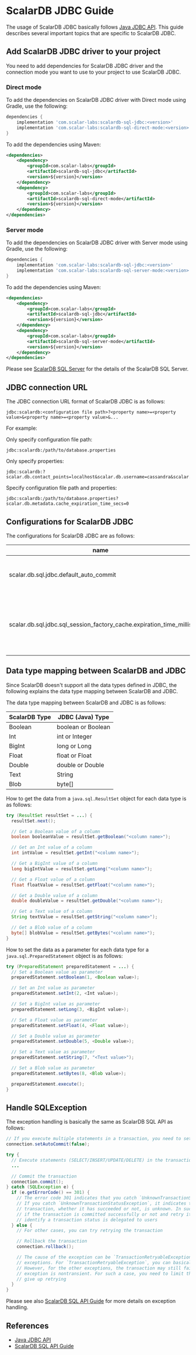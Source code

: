 # ScalarDB JDBC Guide

The usage of ScalarDB JDBC basically follows [Java JDBC API](https://docs.oracle.com/javase/8/docs/technotes/guides/jdbc/).
This guide describes several important topics that are specific to ScalarDB JDBC.

## Add ScalarDB JDBC driver to your project

You need to add dependencies for ScalarDB JDBC driver and the connection mode you want to use to your project to use ScalarDB JDBC.

### Direct mode

To add the dependencies on ScalarDB JDBC driver with Direct mode using Gradle, use the following:
```gradle
dependencies {
    implementation 'com.scalar-labs:scalardb-sql-jdbc:<version>'
    implementation 'com.scalar-labs:scalardb-sql-direct-mode:<version>'
}
```

To add the dependencies using Maven:
```xml
<dependencies>
    <dependency>
        <groupId>com.scalar-labs</groupId>
        <artifactId>scalardb-sql-jdbc</artifactId>
        <version>${version}</version>
    </dependency>
    <dependency>
        <groupId>com.scalar-labs</groupId>
        <artifactId>scalardb-sql-direct-mode</artifactId>
        <version>${version}</version>
    </dependency>
</dependencies>
```

### Server mode

To add the dependencies on ScalarDB JDBC driver with Server mode using Gradle, use the following:
```gradle
dependencies {
    implementation 'com.scalar-labs:scalardb-sql-jdbc:<version>'
    implementation 'com.scalar-labs:scalardb-sql-server-mode:<version>'
}
```

To add the dependencies using Maven:
```xml
<dependencies>
    <dependency>
        <groupId>com.scalar-labs</groupId>
        <artifactId>scalardb-sql-jdbc</artifactId>
        <version>${version}</version>
    </dependency>
    <dependency>
        <groupId>com.scalar-labs</groupId>
        <artifactId>scalardb-sql-server-mode</artifactId>
        <version>${version}</version>
    </dependency>
</dependencies>
```

Please see [ScalarDB SQL Server](sql-server.md) for the details of the ScalarDB SQL Server.

## JDBC connection URL

The JDBC connection URL format of ScalarDB JDBC is as follows:

```shell
jdbc:scalardb:<configuration file path>?<property name>=<property value>&<property name>=<property value>&...
```

For example:

Only specify configuration file path:

```shell
jdbc:scalardb:/path/to/database.properties
```

Only specify properties:

```shell
jdbc:scalardb:?scalar.db.contact_points=localhost&scalar.db.username=cassandra&scalar.db.password=cassandra&scalar.db.storage=cassandra
```

Specify configuration file path and properties:

```shell
jdbc:scalardb:/path/to/database.properties?scalar.db.metadata.cache_expiration_time_secs=0
```

## Configurations for ScalarDB JDBC

The configurations for ScalarDB JDBC are as follows:

| name                                                                | description                                                                  | default |
|---------------------------------------------------------------------|------------------------------------------------------------------------------|---------|
| scalar.db.sql.jdbc.default_auto_commit                              | The default connection's auto-commit mode.                                   | true    |
| scalar.db.sql.jdbc.sql_session_factory_cache.expiration_time_millis | The expiration time in milliseconds for the cache of SQL session factories.  | 10000   |

## Data type mapping between ScalarDB and JDBC

Since ScalarDB doesn't support all the data types defined in JDBC, the following explains the data type mapping between ScalarDB and JDBC.

The data type mapping between ScalarDB and JDBC is as follows:

| ScalarDB Type | JDBC (Java) Type   |
|---------------|--------------------|
| Boolean       | boolean or Boolean |
| Int           | int or Integer     |
| BigInt        | long or Long       |
| Float         | float or Float     |
| Double        | double or Double   |
| Text          | String             |
| Blob          | byte[]             |

How to get the data from a `java.sql.ResultSet` object for each data type is as follows:

```java
try (ResultSet resultSet = ...) {
  resultSet.next();

  // Get a Boolean value of a column
  boolean booleanValue = resultSet.getBoolean("<column name>");

  // Get an Int value of a column
  int intValue = resultSet.getInt("<column name>");

  // Get a BigInt value of a column
  long bigIntValue = resultSet.getLong("<column name>");

  // Get a Float value of a column
  float floatValue = resultSet.getFloat("<column name>");

  // Get a Double value of a column
  double doubleValue = resultSet.getDouble("<column name>");

  // Get a Text value of a column
  String textValue = resultSet.getString("<column name>");

  // Get a Blob value of a column
  byte[] blobValue = resultSet.getBytes("<column name>");
}
```

How to set the data as a parameter for each data type for a `java.sql.PreparedStatement` object is as follows:

```java
try (PreparedStatement preparedStatement = ...) {
  // Set a Boolean value as parameter
  preparedStatement.setBoolean(1, <Boolean value>);

  // Set an Int value as parameter
  preparedStatement.setInt(2, <Int value>);

  // Set a BigInt value as parameter
  preparedStatement.setLong(3, <BigInt value>);

  // Set a Float value as parameter
  preparedStatement.setFloat(4, <Float value>);

  // Set a Double value as parameter
  preparedStatement.setDouble(5, <Double value>);

  // Set a Text value as parameter
  preparedStatement.setString(7, "<Text value>");

  // Set a Blob value as parameter
  preparedStatement.setBytes(8, <Blob value>);

  preparedStatement.execute();
}
```

## Handle SQLException

The exception handling is basically the same as ScalarDB SQL API as follows:

```java
// If you execute multiple statements in a transaction, you need to set auto-commit to false.
connection.setAutoCommit(false);

try {
  // Execute statements (SELECT/INSERT/UPDATE/DELETE) in the transaction
  ...

  // Commit the transaction
  connection.commit();
} catch (SQLException e) {
  if (e.getErrorCode() == 301) {
    // The error code 301 indicates that you catch `UnknownTransactionStatusException`.
    // If you catch `UnknownTransactionStatusException`, it indicates that the status of the 
    // transaction, whether it has succeeded or not, is unknown. In such a case, you need to check
    // if the transaction is committed successfully or not and retry it if it failed. How to 
    // identify a transaction status is delegated to users
  } else {
    // For other cases, you can try retrying the transaction

    // Rollback the transaction
    connection.rollback();

    // The cause of the exception can be `TransactionRetryableException` or the other
    // exceptions. For `TransactionRetryableException`, you can basically retry the transaction.
    // However, for the other exceptions, the transaction may still fail if the cause of the
    // exception is nontransient. For such a case, you need to limit the number of retries and
    // give up retrying
  }
}
```

Please see also [ScalarDB SQL API Guide](sql-api-guide.md) for more details on exception handling.

## References

- [Java JDBC API](https://docs.oracle.com/javase/8/docs/technotes/guides/jdbc/)
- [ScalarDB SQL API Guide](sql-api-guide.md)
